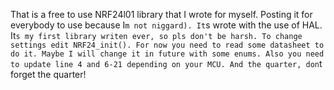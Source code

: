 That is a free to use NRF24l01 library that I wrote for myself. Posting it for everybody to use because I`m not niggard). It`s wrote with the use of HAL. It`s my first library writen ever, so pls don't be harsh.
To change settings edit NRF24_init(). For now you need to read some datasheet to do it. Maybe I will change it in future with some enums.
Also you need to update line 4 and 6-21 depending on your MCU. And the quarter, don`t forget the quarter!
